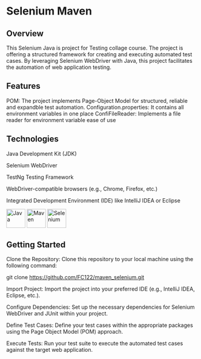 # Selenium Maven
## Overview
This Selenium Java is project for Testing collage course. The project is offering a structured framework for creating and executing automated test cases. By leveraging Selenium WebDriver with Java, this project facilitates the automation of web application testing.

## Features
POM: The project implements Page-Object Model for structured, reliable and expandble test automation.
Configuration.properties: It contains all environment variables in one place
ConfiFileReader: Implements a file reader for environment variable ease of use

## Technologies
Java Development Kit (JDK)

Selenium WebDriver

TestNg Testing Framework

WebDriver-compatible browsers (e.g., Chrome, Firefox, etc.)

Integrated Development Environment (IDE) like IntelliJ IDEA or Eclipse

<div>
<img width="50" src="https://user-images.githubusercontent.com/25181517/117201156-9a724800-adec-11eb-9a9d-3cd0f67da4bc.png" alt="Java" title="Java"/>
<img width="50" src="https://user-images.githubusercontent.com/25181517/117207242-07d5a700-adf4-11eb-975e-be04e62b984b.png" alt="Maven" title="Maven"/>
<img width="50" src="https://user-images.githubusercontent.com/25181517/184103699-d1b83c07-2d83-4d99-9a1e-83bd89e08117.png" alt="Selenium" title="Selenium"/>
<div/>


## Getting Started
Clone the Repository: Clone this repository to your local machine using the following command:

git clone https://github.com/FC122/maven_selenium.git

Import Project: Import the project into your preferred IDE (e.g., IntelliJ IDEA, Eclipse, etc.).

Configure Dependencies: Set up the necessary dependencies for Selenium WebDriver and JUnit within your project.

Define Test Cases: Define your test cases within the appropriate packages using the Page Object Model (POM) approach.

Execute Tests: Run your test suite to execute the automated test cases against the target web application.






